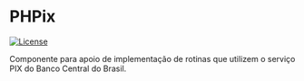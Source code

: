 # PHPix
[![License](https://poser.pugx.org/setasign/fpdi/license.svg)](https://packagist.org/packages/setasign/fpdi)

Componente para apoio de implementação de rotinas que utilizem o serviço PIX do Banco Central do Brasil.
